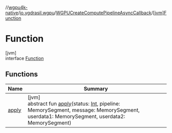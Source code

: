 //[wgpu4k-native](../../../../index.md)/[io.ygdrasil.wgpu](../../index.md)/[WGPUCreateComputePipelineAsyncCallback](../index.md)/[[jvm]Function](index.md)

# Function

[jvm]\
interface [Function](index.md)

## Functions

| Name | Summary |
|---|---|
| [apply](apply.md) | [jvm]<br>abstract fun [apply](apply.md)(status: [Int](https://kotlinlang.org/api/core/kotlin-stdlib/kotlin/-int/index.html), pipeline: MemorySegment, message: MemorySegment, userdata1: MemorySegment, userdata2: MemorySegment) |